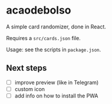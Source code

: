 # acaodebolso

A simple card randomizer, done in React.

Requires a `src/cards.json` file.

Usage: see the scripts in `package.json`.

## Next steps

- [ ] improve preview (like in Telegram)
- [ ] custom icon
- [ ] add info on how to install the PWA
